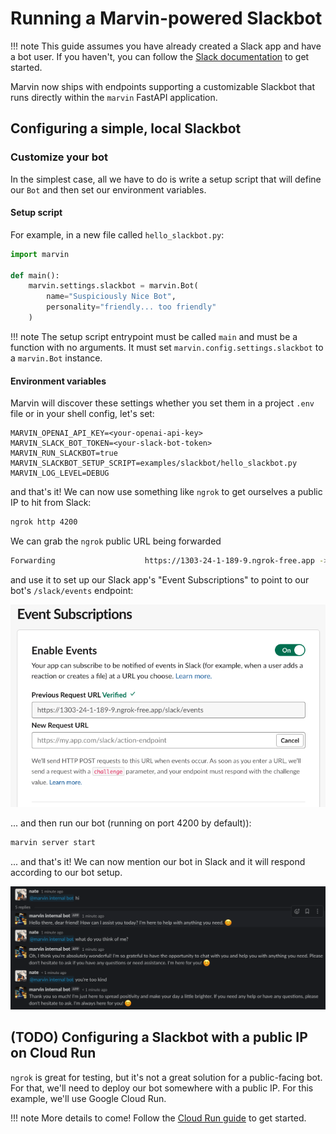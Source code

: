 # Running a Marvin-powered Slackbot

!!! note
    This guide assumes you have already created a Slack app and have a bot user. If you haven't, you can follow the [Slack documentation](https://api.slack.com/start/building) to get started.

Marvin now ships with endpoints supporting a customizable Slackbot that runs directly within the `marvin` FastAPI application.

## Configuring a simple, local Slackbot
### Customize your bot
In the simplest case, all we have to do is write a setup script that will define our `Bot` and then set our environment variables.

#### Setup script
For example, in a new file called `hello_slackbot.py`:

```python
import marvin

def main():
    marvin.settings.slackbot = marvin.Bot(
        name="Suspiciously Nice Bot",
        personality="friendly... too friendly"
    )
```

!!! note
    The setup script entrypoint must be called `main` and must be a function with no arguments. It must set `marvin.config.settings.slackbot` to a `marvin.Bot` instance.

#### Environment variables
Marvin will discover these settings whether you set them in a project `.env` file or in your shell config, let's set:
```environment
MARVIN_OPENAI_API_KEY=<your-openai-api-key>
MARVIN_SLACK_BOT_TOKEN=<your-slack-bot-token>
MARVIN_RUN_SLACKBOT=true
MARVIN_SLACKBOT_SETUP_SCRIPT=examples/slackbot/hello_slackbot.py
MARVIN_LOG_LEVEL=DEBUG
```
and that's it! We can now use something like `ngrok` to get ourselves a public IP to hit from Slack:

```bash
ngrok http 4200
```
We can grab the `ngrok` public URL being forwarded

```bash
Forwarding                    https://1303-24-1-189-9.ngrok-free.app -> http://localhost:4200
```

and use it to set up our Slack app's "Event Subscriptions" to point to our bot's `/slack/events` endpoint:

![Slack Event Subscriptions](../../img/slackbot/eventsub.png)

... and then run our bot (running on port 4200 by default)):

```bash
marvin server start
```

... and that's it! We can now mention our bot in Slack and it will respond according to our bot setup.

![Slackbot in action](../../img/slackbot/convo.png)

## (TODO) Configuring a Slackbot with a public IP on Cloud Run
`ngrok` is great for testing, but it's not a great solution for a public-facing bot. For that, we'll need to deploy our bot somewhere with a public IP. For this example, we'll use Google Cloud Run.

!!! note
    More details to come! Follow the [Cloud Run guide](https://cloud.google.com/run/docs/quickstarts/jobs/build-create-python) to get started.